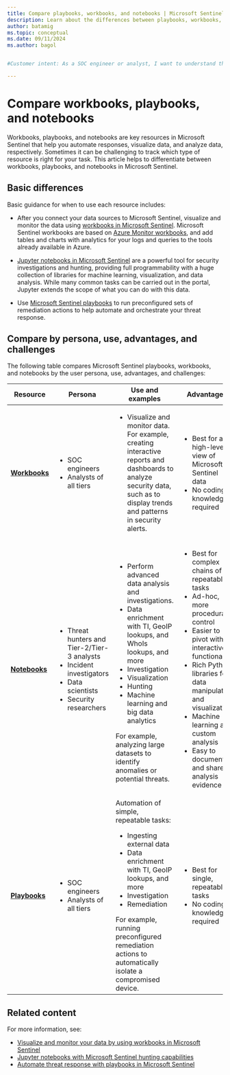 ```yaml
---
title: Compare playbooks, workbooks, and notebooks | Microsoft Sentinel
description: Learn about the differences between playbooks, workbooks, and notebooks in Microsoft Sentinel.
author: batamig
ms.topic: conceptual
ms.date: 09/11/2024
ms.author: bagol


#Customer intent: As a SOC engineer or analyst, I want to understand the differences between playbooks, workbooks, and notebooks so that I can choose the appropriate tool for automation, visualization, and data analysis tasks.

---
```


# Compare workbooks, playbooks, and notebooks

Workbooks, playbooks, and notebooks are key resources in Microsoft Sentinel that help you automate responses, visualize data, and analyze data, respectively. Sometimes it can be challenging to track which type of resource is right for your task. This article helps to differentiate between workbooks, playbooks, and notebooks in Microsoft Sentinel.

## Basic differences

Basic guidance for when to use each resource includes:

- After you connect your data sources to Microsoft Sentinel, visualize and monitor the data using [workbooks in Microsoft Sentinel](monitor-your-data.md). Microsoft Sentinel workbooks are based on [Azure Monitor workbooks](/azure/azure-monitor/visualize/workbooks-overview), and add tables and charts with analytics for your logs and queries to the tools already available in Azure.

- [Jupyter notebooks in Microsoft Sentinel](notebooks.md) are a powerful tool for security investigations and hunting, providing full programmability with a huge collection of libraries for machine learning, visualization, and data analysis. While many common tasks can be carried out in the portal, Jupyter extends the scope of what you can do with this data.

- Use [Microsoft Sentinel playbooks](automate-responses-with-playbooks.md) to run preconfigured sets of remediation actions to help automate and orchestrate your threat response.

## Compare by persona, use, advantages, and challenges

The following table compares Microsoft Sentinel playbooks, workbooks, and notebooks by the user persona, use, advantages, and challenges:

|Resource  |Persona  | Use and examples | Advantages  | Challenges |
|---------|---------|---------|---------|---------|
|**[Workbooks](monitor-your-data.md)**     |  <ul><li> SOC engineers</li><li>Analysts of all tiers</li></ul>          | <ul><li>Visualize and monitor data. For example, creating interactive reports and dashboards to analyze security data, such as to display trends and patterns in security alerts.</li></ul>          | <ul><li>Best for a high-level view of Microsoft Sentinel data </li><li>No coding knowledge required</li></ul>       | <ul><li>Can't integrate with external data </li></ul>    |
|**[Notebooks](notebooks.md)**     |  <ul><li>Threat hunters and Tier-2/Tier-3 analysts</li><li>Incident investigators</li><li>Data scientists</li><li>Security researchers</li></ul>        |<ul><li>Perform advanced data analysis and investigations. </li><li>Data enrichment with TI, GeoIP lookups, and WhoIs lookups, and more </li><li> Investigation </li><li> Visualization </li><li> Hunting </li><li>Machine learning and big data analytics </li></ul> For example, analyzing large datasets to identify anomalies or potential threats.         | <ul><li>Best for complex chains of repeatable tasks </li><li>Ad-hoc, more procedural control</li><li>Easier to pivot with interactive functionality </li><li>Rich Python libraries for data manipulation and visualization </li><li>Machine learning and custom analysis </li><li>Easy to document and share analysis evidence </li></ul>        |   <ul><li> High learning curve and requires coding knowledge </li></ul>   |
|**[Playbooks](automate-responses-with-playbooks.md)**     |  <ul><li>SOC engineers</li><li>Analysts of all tiers</li></ul>          |  Automation of simple, repeatable tasks:<ul><li>Ingesting external data </li><li>Data enrichment with TI, GeoIP lookups, and more </li><li> Investigation </li><li>Remediation </li></ul> For example, running preconfigured remediation actions to automatically isolate a compromised device.      |   <ul><li> Best for single, repeatable tasks </li><li>No coding knowledge required  </li></ul>      |    <ul><li>Not suitable for ad-hoc and complex chains of tasks </li><li>Not ideal for documenting and sharing evidence</li></ul>     | 

## Related content

For more information, see:

- [Visualize and monitor your data by using workbooks in Microsoft Sentinel](monitor-your-data.md)
- [Jupyter notebooks with Microsoft Sentinel hunting capabilities](notebooks.md)
- [Automate threat response with playbooks in Microsoft Sentinel](automation/automate-responses-with-playbooks.md)
